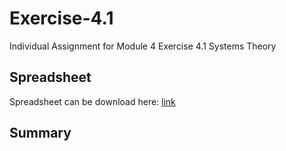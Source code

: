 # Exercise-4.1
Individual Assignment for Module 4 Exercise 4.1  Systems Theory


## Spreadsheet
Spreadsheet can be download here: [link](https://github.com/jsaied99/Exercise-4.1/edit/main/ethical-system.xlsx)


## Summary
